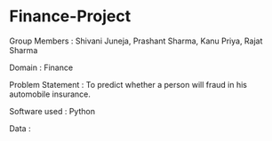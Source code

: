 # Finance-Project

Group Members : Shivani Juneja, Prashant Sharma,
                Kanu Priya, Rajat Sharma

Domain : Finance

Problem Statement : To predict whether a person will fraud in his automobile insurance.

Software used : Python

Data : 


